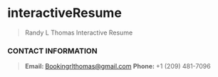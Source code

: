 # interactiveResume

> Randy L Thomas Interactive Resume

### CONTACT INFORMATION
> <b>Email: </b> Bookingrlthomas@gmail.com
  <b>Phone: </b> +1 (209) 481-7096